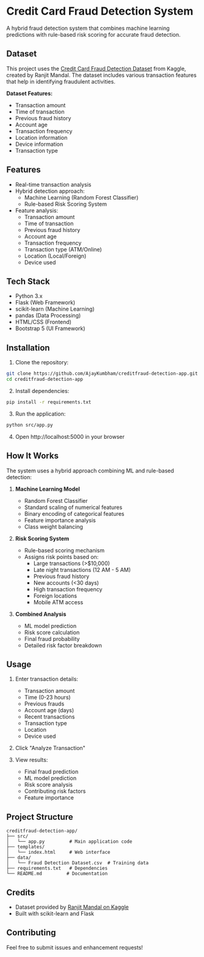 # Credit Card Fraud Detection System

A hybrid fraud detection system that combines machine learning predictions with rule-based risk scoring for accurate fraud detection.

## Dataset

This project uses the [Credit Card Fraud Detection Dataset](https://www.kaggle.com/datasets/ranjitmandal/fraud-detection-dataset-csv) from Kaggle, created by Ranjit Mandal. The dataset includes various transaction features that help in identifying fraudulent activities.

**Dataset Features:**
- Transaction amount
- Time of transaction
- Previous fraud history
- Account age
- Transaction frequency
- Location information
- Device information
- Transaction type

## Features

- Real-time transaction analysis
- Hybrid detection approach:
  - Machine Learning (Random Forest Classifier)
  - Rule-based Risk Scoring System
- Feature analysis:
  - Transaction amount
  - Time of transaction
  - Previous fraud history
  - Account age
  - Transaction frequency
  - Transaction type (ATM/Online)
  - Location (Local/Foreign)
  - Device used

## Tech Stack

- Python 3.x
- Flask (Web Framework)
- scikit-learn (Machine Learning)
- pandas (Data Processing)
- HTML/CSS (Frontend)
- Bootstrap 5 (UI Framework)

## Installation

1. Clone the repository:
```bash
git clone https://github.com/AjayKumbham/creditfraud-detection-app.git
cd creditfraud-detection-app
```

2. Install dependencies:
```bash
pip install -r requirements.txt
```

3. Run the application:
```bash
python src/app.py
```

4. Open http://localhost:5000 in your browser

## How It Works

The system uses a hybrid approach combining ML and rule-based detection:

1. **Machine Learning Model**
   - Random Forest Classifier
   - Standard scaling of numerical features
   - Binary encoding of categorical features
   - Feature importance analysis
   - Class weight balancing

2. **Risk Scoring System**
   - Rule-based scoring mechanism
   - Assigns risk points based on:
     - Large transactions (>$10,000)
     - Late night transactions (12 AM - 5 AM)
     - Previous fraud history
     - New accounts (<30 days)
     - High transaction frequency
     - Foreign locations
     - Mobile ATM access

3. **Combined Analysis**
   - ML model prediction
   - Risk score calculation
   - Final fraud probability
   - Detailed risk factor breakdown

## Usage

1. Enter transaction details:
   - Transaction amount
   - Time (0-23 hours)
   - Previous frauds
   - Account age (days)
   - Recent transactions
   - Transaction type
   - Location
   - Device used

2. Click "Analyze Transaction"

3. View results:
   - Final fraud prediction
   - ML model prediction
   - Risk score analysis
   - Contributing risk factors
   - Feature importance

## Project Structure

```
creditfraud-detection-app/
├── src/
│   └── app.py         # Main application code
├── templates/
│   └── index.html     # Web interface
├── data/
│   └── Fraud Detection Dataset.csv  # Training data
├── requirements.txt   # Dependencies
└── README.md         # Documentation
```

## Credits

- Dataset provided by [Ranjit Mandal on Kaggle](https://www.kaggle.com/datasets/ranjitmandal/fraud-detection-dataset-csv)
- Built with scikit-learn and Flask

## Contributing

Feel free to submit issues and enhancement requests!
